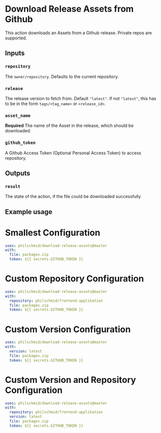 # Download Release Assets from Github

This action downloads an Assets from a Github release. Private repos are supported.

## Inputs

### `repository`

The `owner/repository`. Defaults to the current repository.

### `release`

The release version to fetch from. Default `"latest"`. If not `"latest"`, this has to be in the form `tags/<tag_name>` or `<release_id>`.

### `asset_name`

**Required** The name of the Asset in the release, which should be downloaded.

### `github_token`

A Github Access Token (Optional Personal Access Token) to access repository.

## Outputs

### `result`

The state of the action, if the file could be downloaded successfully

## Example usage

# Smallest Configuration

```yaml
uses: philschmid/download-release-assets@master
with:
  file: packages.zip
  token: ${{ secrets.GITHUB_TOKEN }}
```

# Custom Repository Configuration

```yaml
uses: philschmid/download-release-assets@master
with:
  repository: philschmid/frontend-applikation
  file: packages.zip
  token: ${{ secrets.GITHUB_TOKEN }}
```

# Custom Version Configuration

```yaml
uses: philschmid/download-release-assets@master
with:
  version: latest
  file: packages.zip
  token: ${{ secrets.GITHUB_TOKEN }}
```

# Custom Version and Repository Configuration

```yaml
uses: philschmid/download-release-assets@master
with:
  repository: philschmid/frontend-applikation
  version: latest
  file: packages.zip
  token: ${{ secrets.GITHUB_TOKEN }}
```
